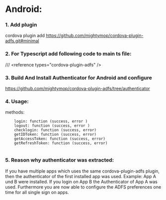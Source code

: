 # Android:

### 1. Add plugin
cordova plugin add https://github.com/mightymop/cordova-plugin-adfs.git#minimal
### 2. For Typescript add following code to main ts file: 
/// &lt;reference types="cordova-plugin-adfs" /&gt;<br/>

### 3. Build And Install Authenticator for Android and configure
https://github.com/mightymop/cordova-plugin-adfs/tree/authenticator

### 4. Usage:

methods:

```
	login: function (success, error )
	logout: function (success, error ) 
	checklogin: function (success, error) 	
	getIDToken: function (success, error)
	getAccessToken: function (success, error) 
	getRefreshToken: function (success, error) 	
	
```

### 5. Reason why authenticator was extracted:

If you have multiple apps which uses the same cordova-plugin-adfs plugin, 
then the authenticator of the first installed app was used. 
Example: App A und B were installed. If you login on App B the Authenticator of App A was used.
Furthermore you are now able to configure the ADFS preferences one time for all single sign on apps.